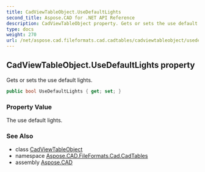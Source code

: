 ```yaml
---
title: CadViewTableObject.UseDefaultLights
second_title: Aspose.CAD for .NET API Reference
description: CadViewTableObject property. Gets or sets the use default lights
type: docs
weight: 270
url: /net/aspose.cad.fileformats.cad.cadtables/cadviewtableobject/usedefaultlights/
---
```

## CadViewTableObject.UseDefaultLights property

Gets or sets the use default lights.

```csharp
public bool UseDefaultLights { get; set; }
```

### Property Value

The use default lights.

### See Also

* class [CadViewTableObject](../)
* namespace [Aspose.CAD.FileFormats.Cad.CadTables](../../cadviewtableobject/)
* assembly [Aspose.CAD](../../../)


